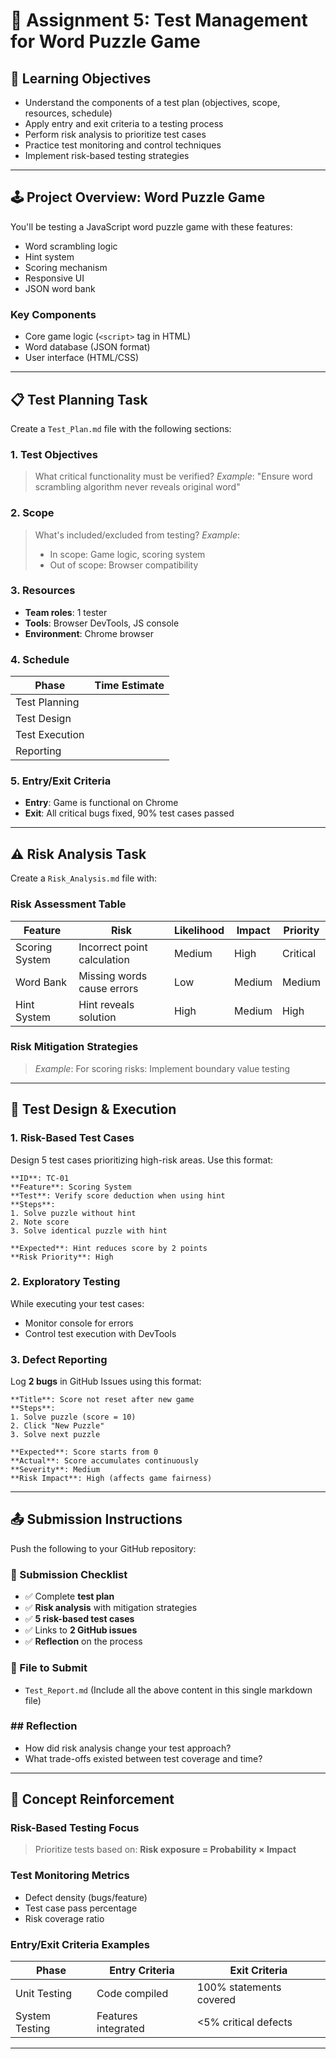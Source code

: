 # 📝 Assignment 5: Test Management for Word Puzzle Game

## 🎯 Learning Objectives

* Understand the components of a test plan (objectives, scope, resources, schedule)
* Apply entry and exit criteria to a testing process
* Perform risk analysis to prioritize test cases
* Practice test monitoring and control techniques
* Implement risk-based testing strategies

---

## 🕹️ Project Overview: Word Puzzle Game

You'll be testing a JavaScript word puzzle game with these features:

* Word scrambling logic
* Hint system
* Scoring mechanism
* Responsive UI
* JSON word bank

### Key Components

* Core game logic (`<script>` tag in HTML)
* Word database (JSON format)
* User interface (HTML/CSS)

---

## 📋 Test Planning Task

Create a `Test_Plan.md` file with the following sections:

### 1. Test Objectives

> What critical functionality must be verified?
> *Example*: "Ensure word scrambling algorithm never reveals original word"

### 2. Scope

> What's included/excluded from testing?
> *Example*:
>
> * In scope: Game logic, scoring system
> * Out of scope: Browser compatibility

### 3. Resources

* **Team roles**: 1 tester
* **Tools**: Browser DevTools, JS console
* **Environment**: Chrome browser

### 4. Schedule

| Phase          | Time Estimate |
| -------------- | ------------- |
| Test Planning  |               |
| Test Design    |               |
| Test Execution |               |
| Reporting      |               |

### 5. Entry/Exit Criteria

* **Entry**: Game is functional on Chrome
* **Exit**: All critical bugs fixed, 90% test cases passed

---

## ⚠️ Risk Analysis Task

Create a `Risk_Analysis.md` file with:

### Risk Assessment Table

| Feature        | Risk                        | Likelihood | Impact | Priority |
| -------------- | --------------------------- | ---------- | ------ | -------- |
| Scoring System | Incorrect point calculation | Medium     | High   | Critical |
| Word Bank      | Missing words cause errors  | Low        | Medium | Medium   |
| Hint System    | Hint reveals solution       | High       | Medium | High     |

### Risk Mitigation Strategies

> *Example*: For scoring risks: Implement boundary value testing

---

## 🧪 Test Design & Execution

### 1. Risk-Based Test Cases

Design 5 test cases prioritizing high-risk areas. Use this format:

```
**ID**: TC-01  
**Feature**: Scoring System  
**Test**: Verify score deduction when using hint  
**Steps**:  
1. Solve puzzle without hint  
2. Note score  
3. Solve identical puzzle with hint  

**Expected**: Hint reduces score by 2 points  
**Risk Priority**: High  
```

### 2. Exploratory Testing

While executing your test cases:

* Monitor console for errors
* Control test execution with DevTools

### 3. Defect Reporting

Log **2 bugs** in GitHub Issues using this format:

```
**Title**: Score not reset after new game  
**Steps**:  
1. Solve puzzle (score = 10)  
2. Click "New Puzzle"  
3. Solve next puzzle  

**Expected**: Score starts from 0  
**Actual**: Score accumulates continuously  
**Severity**: Medium  
**Risk Impact**: High (affects game fairness)  
```

---

## 📤 Submission Instructions

Push the following to your GitHub repository:

### 📜 Submission Checklist

- ✅ Complete **test plan**
- ✅ **Risk analysis** with mitigation strategies
- ✅ **5 risk-based test cases**
- ✅ Links to **2 GitHub issues**
- ✅ **Reflection** on the process

### 📁 File to Submit

- `Test_Report.md` (Include all the above content in this single markdown file)

### ## Reflection

* How did risk analysis change your test approach?
* What trade-offs existed between test coverage and time?

---

## 🧠 Concept Reinforcement

### Risk-Based Testing Focus

> Prioritize tests based on:
> **Risk exposure = Probability × Impact**

### Test Monitoring Metrics

* Defect density (bugs/feature)
* Test case pass percentage
* Risk coverage ratio

### Entry/Exit Criteria Examples

| Phase          | Entry Criteria      | Exit Criteria           |
| -------------- | ------------------- | ----------------------- |
| Unit Testing   | Code compiled       | 100% statements covered |
| System Testing | Features integrated | <5% critical defects    |

---

